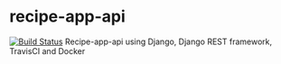 # recipe-app-api
[![Build Status](https://travis-ci.com/arondasamuel123/recipe-app-api.svg?branch=master)](https://travis-ci.com/arondasamuel123/recipe-app-api)
Recipe-app-api using Django, Django REST framework, TravisCI and Docker
